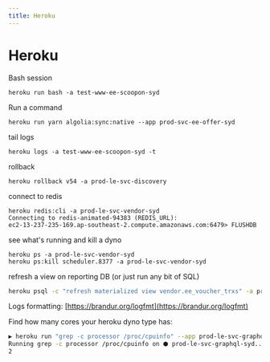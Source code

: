 ```yaml
---
title: Heroku
---
```


<h1>Heroku</h1>

Bash session

~~~markup
heroku run bash -a test-www-ee-scoopon-syd
~~~

Run a command

~~~markup
heroku run yarn algolia:sync:native --app prod-svc-ee-offer-syd
~~~

tail logs

~~~markup
heroku logs -a test-www-ee-scoopon-syd -t
~~~

rollback

~~~markup
heroku rollback v54 -a prod-le-svc-discovery
~~~


connect to redis

~~~markup
heroku redis:cli -a prod-le-svc-vendor-syd
Connecting to redis-animated-94383 (REDIS_URL):
ec2-13-237-235-169.ap-southeast-2.compute.amazonaws.com:6479> FLUSHDB
~~~

see what's running and kill a dyno

~~~markup
heroku ps -a prod-le-svc-vendor-syd
heroku ps:kill scheduler.8377 -a prod-le-svc-vendor-syd
~~~

refresh a view on reporting DB (or just run any bit of SQL)

~~~bash
heroku psql -c "refresh materialized view vendor.ee_voucher_trxs" -a prod-le-svc-reporting-syd
~~~

Logs formatting: [https://brandur.org/logfmt](https://brandur.org/logfmt)

Find how many cores your heroku dyno type has:

~~~bash
▶ heroku run "grep -c processor /proc/cpuinfo" --app prod-le-svc-graphql-syd
Running grep -c processor /proc/cpuinfo on ⬢ prod-le-svc-graphql-syd... up, run.1612 (Private-M)
2
~~~